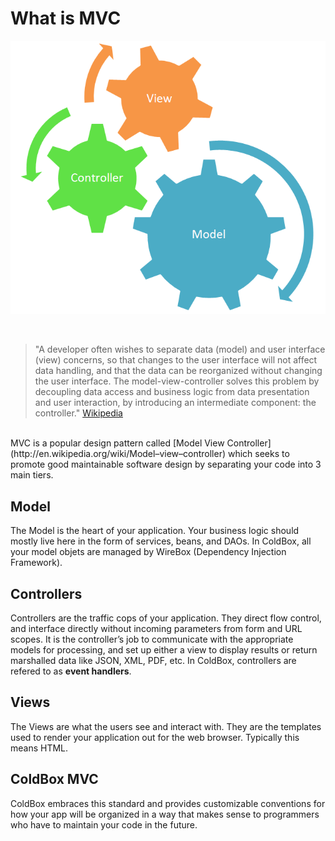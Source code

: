 # What is MVC

![](../images/mvc-overview.png)

<br>

>"A developer often wishes to separate data (model) and user interface (view) concerns, so that changes to the user interface will not affect data handling, and that the data can be reorganized without changing the user interface. The model-view-controller solves this problem by decoupling data access and business logic from data presentation and user interaction, by introducing an intermediate component: the controller." [Wikipedia](http://en.wikipedia.org/wiki/Model-view-controller)

<br>
MVC is a popular design pattern called [Model View Controller](http://en.wikipedia.org/wiki/Model–view–controller) which seeks to promote good maintainable software design by separating your code into 3 main tiers.

## Model
The Model is the heart of your application.  Your business logic should mostly live here in the form of services, beans, and DAOs.  In ColdBox, all your model objets are managed by WireBox (Dependency Injection Framework).

## Controllers
Controllers are the traffic cops of your application. They direct flow control, and interface directly without incoming parameters from form and URL scopes. It is the controller’s job to communicate with the appropriate models for processing, and set up either a view to display results or return marshalled data like JSON, XML, PDF, etc. In ColdBox, controllers are refered to as **event handlers**.

## Views
The Views are what the users see and interact with. They are the templates used to render your application out for the web browser. Typically this means HTML. 

## ColdBox MVC
ColdBox embraces this standard and provides customizable conventions for how your app will be organized in a way that makes sense to programmers who have to maintain your code in the future.
